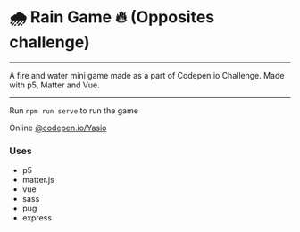 # 🌧️ Rain Game 🔥 (Opposites challenge)

---

A fire and water mini game made as a part of Codepen.io Challenge. 
Made with p5, Matter and Vue.

---

Run
`npm run serve`
to run the game

Online
[@codepen.io/Yasio](https://codepen.io/Yasio/full/vYYNWxB/)

### Uses

* p5
* matter.js
* vue
* sass
* pug
* express

